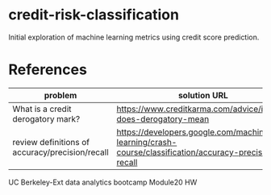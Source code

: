 # credit-risk-classification
Initial exploration of machine learning metrics using credit score prediction.

# References

problem | solution URL
---|---
What is a credit derogatory mark? | https://www.creditkarma.com/advice/i/what-does-derogatory-mean
review definitions of accuracy/precision/recall | https://developers.google.com/machine-learning/crash-course/classification/accuracy-precision-recall

UC Berkeley-Ext data analytics bootcamp Module20 HW
